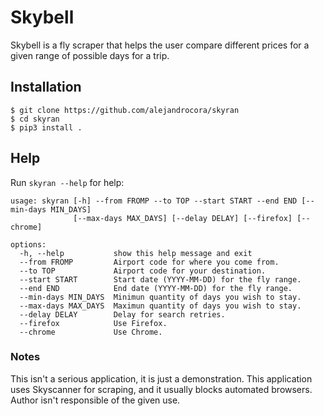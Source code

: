 # Skybell

Skybell is a fly scraper that helps the user compare different prices for a given range of possible days for a trip.

## Installation

`$ git clone https://github.com/alejandrocora/skyran`  
`$ cd skyran`  
`$ pip3 install .`  

## Help

Run `skyran --help` for help:
```
usage: skyran [-h] --from FROMP --to TOP --start START --end END [--min-days MIN_DAYS]
              [--max-days MAX_DAYS] [--delay DELAY] [--firefox] [--chrome]

options:
  -h, --help           show this help message and exit
  --from FROMP         Airport code for where you come from.
  --to TOP             Airport code for your destination.
  --start START        Start date (YYYY-MM-DD) for the fly range.
  --end END            End date (YYYY-MM-DD) for the fly range.
  --min-days MIN_DAYS  Minimun quantity of days you wish to stay.
  --max-days MAX_DAYS  Maximun quantity of days you wish to stay.
  --delay DELAY        Delay for search retries.
  --firefox            Use Firefox.
  --chrome             Use Chrome.
```

### Notes

This isn't a serious application, it is just a demonstration. This application uses Skyscanner for scraping, and it usually blocks automated browsers. Author isn't responsible of the given use.

